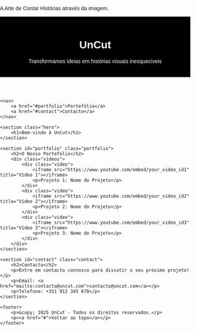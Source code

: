 A Arte de Contar Histórias através da imagem.
<!DOCTYPE html>
<html lang="pt">
<head>
    <meta charset="UTF-8">
    <meta name="viewport" content="width=device-width, initial-scale=1.0">
    <title>UnCut - Portefólio</title>
    <style>
        body {
            font-family: Arial, sans-serif;
            margin: 0;
            padding: 0;
            box-sizing: border-box;
        }
        header {
            background: #000;
            color: #fff;
            padding: 20px;
            text-align: center;
        }
        nav {
            display: flex;
            justify-content: center;
            background: #333;
            padding: 10px;
        }
        nav a {
            color: #fff;
            text-decoration: none;
            margin: 0 15px;
            font-size: 16px;
        }
        nav a:hover {
            text-decoration: underline;
        }
        .hero {
            background: url('https://via.placeholder.com/1920x600') no-repeat center center/cover;
            height: 300px;
            display: flex;
            align-items: center;
            justify-content: center;
            color: #fff;
            text-align: center;
        }
        .hero h1 {
            font-size: 3em;
            background: rgba(0, 0, 0, 0.5);
            padding: 10px 20px;
        }
        .portfolio {
            padding: 20px;
            text-align: center;
        }
        .portfolio h2 {
            margin-bottom: 20px;
        }
        .videos {
            display: flex;
            flex-wrap: wrap;
            gap: 20px;
            justify-content: center;
        }
        .video {
            width: 300px;
            background: #f4f4f4;
            padding: 10px;
            border-radius: 5px;
            box-shadow: 0 2px 5px rgba(0, 0, 0, 0.2);
        }
        .video iframe {
            width: 100%;
            height: 200px;
            border: none;
        }
        footer {
            background: #000;
            color: #fff;
            text-align: center;
            padding: 10px 0;
        }
        footer a {
            color: #00f;
            text-decoration: none;
        }
        footer a:hover {
            text-decoration: underline;
        }
    </style>
</head>
<body>
    <header>
        <h1>UnCut</h1>
        <p>Transformamos ideias em histórias visuais inesquecíveis</p>
    </header>

    <nav>
        <a href="#portfolio">Portefólio</a>
        <a href="#contact">Contacto</a>
    </nav>

    <section class="hero">
        <h1>Bem-vindo à UnCut</h1>
    </section>

    <section id="portfolio" class="portfolio">
        <h2>O Nosso Portefólio</h2>
        <div class="videos">
            <div class="video">
                <iframe src="https://www.youtube.com/embed/your_video_id1" title="Vídeo 1"></iframe>
                <p>Projeto 1: Nome do Projeto</p>
            </div>
            <div class="video">
                <iframe src="https://www.youtube.com/embed/your_video_id2" title="Vídeo 2"></iframe>
                <p>Projeto 2: Nome do Projeto</p>
            </div>
            <div class="video">
                <iframe src="https://www.youtube.com/embed/your_video_id3" title="Vídeo 3"></iframe>
                <p>Projeto 3: Nome do Projeto</p>
            </div>
        </div>
    </section>

    <section id="contact" class="contact">
        <h2>Contacto</h2>
        <p>Entre em contacto connosco para discutir o seu próximo projeto!</p>
        <p>Email: <a href="mailto:contacto@uncut.com">contacto@uncut.com</a></p>
        <p>Telefone: +351 912 345 678</p>
    </section>

    <footer>
        <p>&copy; 2025 UnCut - Todos os direitos reservados.</p>
        <p><a href="#">Voltar ao topo</a></p>
    </footer>
</body>
</html>
